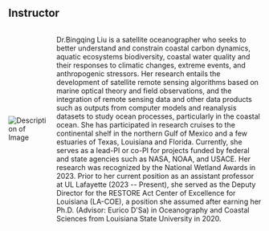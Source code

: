 ## Instructor

<div style="display: flex; align-items: center; justify-content: flex-start;">

<img src="https://sciences.louisiana.edu/sites/sciences/files/BingqingLiu2by3.jpg" alt="Description of Image" style="max-width: 200px; margin-right: 20px;">

<div style="max-width: 800px;">
    
Dr.Bingqing Liu is a satellite oceanographer who seeks to better understand and constrain coastal carbon dynamics, aquatic ecosystems biodiversity, coastal water quality and their responses to climatic changes, extreme events, and anthropogenic stressors. Her research entails the development of satellite remote sensing algorithms based on marine optical theory and field observations, and the integration of remote sensing data and other data products such as outputs from computer models and reanalysis datasets to study ocean processes, particularly in the coastal ocean. She has participated in research cruises to the continental shelf in the northern Gulf of Mexico and a few estuaries of Texas, Louisiana and Florida. Currently, she serves as a lead-PI or co-PI for projects funded by federal and state agencies such as NASA, NOAA, and USACE. Her research was recognized by the National Wetland Awards in 2023. Prior to her current position as an assistant professor at UL Lafayette (2023 -- Present), she served as the Deputy Director for the RESTORE Act Center of Excellence for Louisiana (LA-COE), a position she assumed after earning her Ph.D. (Advisor: Eurico D'Sa) in Oceanography and Coastal Sciences from Louisiana State University in 2020. 

</div>

</div>